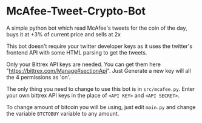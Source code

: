 # McAfee-Tweet-Crypto-Bot
A simple python bot which read McAfee's tweets for the coin of the day, buys it at +3% of current price and sells at 2x

This bot doesn't require your twitter developer keys as it uses the twitter's frontend API with some HTML parsing to get the tweets.

Only your Bittrex API keys are needed. You can get them here "https://bittrex.com/Manage#sectionApi". Just Generate a new key will all the 4 permissions as 'on'.

The only thing you need to change to use this bot is in `src/mcafee.py`. Enter your own bittrex API keys in the place of `<API KEY>` and `<API SECRET>`.

To change amount of bitcoin you will be using, just edit `main.py` and change the variable `BTCTOBUY` variable to any amount.
